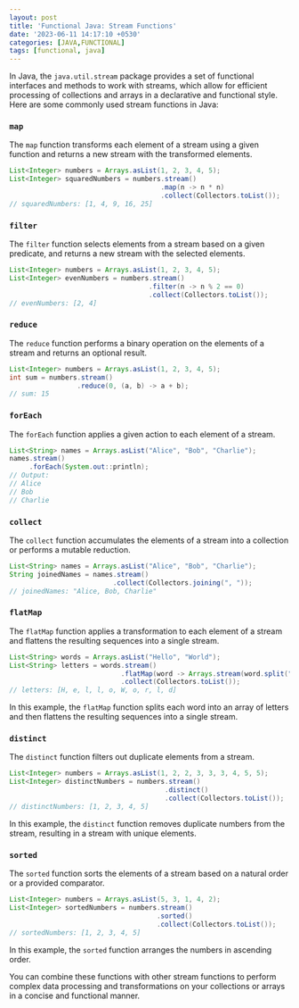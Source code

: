 ```yaml
---
layout: post
title: 'Functional Java: Stream Functions'
date: '2023-06-11 14:17:10 +0530'
categories: [JAVA,FUNCTIONAL]
tags: [functional, java]
---
```


In Java, the `java.util.stream` package provides a set of functional interfaces and methods to work with streams, which allow for efficient processing of collections and arrays in a declarative and functional style. Here are some commonly used stream functions in Java:

### `map`

The `map` function transforms each element of a stream using a given function and returns a new stream with the transformed elements.

```java
List<Integer> numbers = Arrays.asList(1, 2, 3, 4, 5);
List<Integer> squaredNumbers = numbers.stream()
                                      .map(n -> n * n)
                                      .collect(Collectors.toList());
// squaredNumbers: [1, 4, 9, 16, 25]
```

### `filter`

The `filter` function selects elements from a stream based on a given predicate, and returns a new stream with the selected elements.

```java
List<Integer> numbers = Arrays.asList(1, 2, 3, 4, 5);
List<Integer> evenNumbers = numbers.stream()
                                   .filter(n -> n % 2 == 0)
                                   .collect(Collectors.toList());
// evenNumbers: [2, 4]
```

### `reduce`

The `reduce` function performs a binary operation on the elements of a stream and returns an optional result.

```java
List<Integer> numbers = Arrays.asList(1, 2, 3, 4, 5);
int sum = numbers.stream()
                 .reduce(0, (a, b) -> a + b);
// sum: 15
```

### `forEach`

The `forEach` function applies a given action to each element of a stream.

```java
List<String> names = Arrays.asList("Alice", "Bob", "Charlie");
names.stream()
     .forEach(System.out::println);
// Output:
// Alice
// Bob
// Charlie
```

### `collect`

The `collect` function accumulates the elements of a stream into a collection or performs a mutable reduction.

```java
List<String> names = Arrays.asList("Alice", "Bob", "Charlie");
String joinedNames = names.stream()
                          .collect(Collectors.joining(", "));
// joinedNames: "Alice, Bob, Charlie"
```

### `flatMap`

The `flatMap` function applies a transformation to each element of a stream and flattens the resulting sequences into a single stream.

```java
List<String> words = Arrays.asList("Hello", "World");
List<String> letters = words.stream()
                            .flatMap(word -> Arrays.stream(word.split("")))
                            .collect(Collectors.toList());
// letters: [H, e, l, l, o, W, o, r, l, d]
```

In this example, the `flatMap` function splits each word into an array of letters and then flattens the resulting sequences into a single stream.

### `distinct`

The `distinct` function filters out duplicate elements from a stream.

```java
List<Integer> numbers = Arrays.asList(1, 2, 2, 3, 3, 3, 4, 5, 5);
List<Integer> distinctNumbers = numbers.stream()
                                       .distinct()
                                       .collect(Collectors.toList());
// distinctNumbers: [1, 2, 3, 4, 5]
```

In this example, the `distinct` function removes duplicate numbers from the stream, resulting in a stream with unique elements.

### `sorted`

The `sorted` function sorts the elements of a stream based on a natural order or a provided comparator.

```java
List<Integer> numbers = Arrays.asList(5, 3, 1, 4, 2);
List<Integer> sortedNumbers = numbers.stream()
                                     .sorted()
                                     .collect(Collectors.toList());
// sortedNumbers: [1, 2, 3, 4, 5]
```

In this example, the `sorted` function arranges the numbers in ascending order.

You can combine these functions with other stream functions to perform complex data processing and transformations on your collections or arrays in a concise and functional manner.